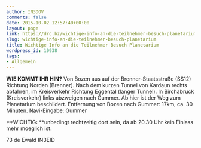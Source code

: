 ```yaml
---
author: IN3DOV
comments: false
date: 2015-10-02 12:57:40+00:00
layout: page
link: https://drc.bz/wichtige-info-an-die-teilnehmer-besuch-planetarium/
slug: wichtige-info-an-die-teilnehmer-besuch-planetarium
title: Wichtige Info an die Teilnehmer Besuch Planetarium
wordpress_id: 10938
tags:
- Allgemein
---
```


**WIE KOMMT IHR HIN?**
Von Bozen aus auf der Brenner-Staatsstraße (SS12) Richtung Norden (Brenner). Nach dem kurzen Tunnel von Kardaun rechts abfahren, im Kreisverkehr Richtung Eggental (langer Tunnel). In Birchabruck (Kreisverkehr) links abzweigen nach Gummer. Ab hier ist der Weg zum Planetarium beschildert.
Entfernung von Bozen nach Gummer: 17km, ca. 30 Minuten.
Navi-Eingabe: Gummer




**WICHTIG: **unbedingt rechtzeitig dort sein, da ab 20.30 Uhr kein Einlass mehr moeglich ist.




73 de Ewald IN3EID
